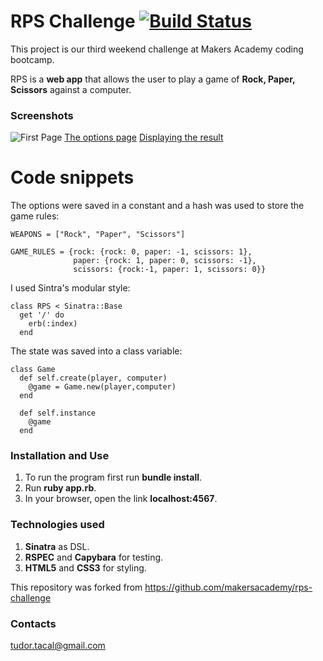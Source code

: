 # RPS Challenge [![Build Status](https://travis-ci.org/TudorTacal/rps-challenge.svg?branch=master)](https://travis-ci.org/TudorTacal/rps-challenge)

This project is our third weekend challenge at Makers Academy coding bootcamp.

RPS is a **web app** that allows the user to play a game of **Rock, Paper, Scissors** against a computer.

### Screenshots

![First Page](https://s28.postimg.org/awjot27m5/First_page.png)
[The options page](https://s29.postimg.org/7it0nf4c7/Second_page.png)
[Displaying the result](https://s28.postimg.org/jdle58eal/winning_page.png)

# Code snippets

The options were saved in a constant and a hash was used to store the game rules:

```
WEAPONS = ["Rock", "Paper", "Scissors"]

GAME_RULES = {rock: {rock: 0, paper: -1, scissors: 1},
              paper: {rock: 1, paper: 0, scissors: -1},
              scissors: {rock:-1, paper: 1, scissors: 0}}

```
I used Sintra's modular style:
```
class RPS < Sinatra::Base
  get '/' do
    erb(:index)
  end
```
The state was saved into a class variable:
```
class Game
  def self.create(player, computer)
    @game = Game.new(player,computer)
  end

  def self.instance
    @game
  end
```



### Installation and Use

1. To run the program first run **bundle install**.
2. Run **ruby app.rb**.
3. In your browser, open the link **localhost:4567**.

### Technologies used

1. **Sinatra** as DSL.
2. **RSPEC** and **Capybara** for testing.
3. **HTML5** and **CSS3** for styling.



This repository was forked from https://github.com/makersacademy/rps-challenge

### Contacts
tudor.tacal@gmail.com
